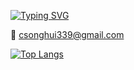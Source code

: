[![Typing SVG](https://readme-typing-svg.demolab.com?font=Fira+Code&pause=1000&color=7E69FE&width=435&lines=Hi+there%2C+I'm+Songhui+Choi;Nice+to+meet+you)](https://git.io/typing-svg)

<span>📧 csonghui339@gmail.com</span>

[![Top Langs](https://github-readme-stats.vercel.app/api/top-langs/?username=songhui339&layout=compact&theme=shades-of-purple&langs_count=8)](https://github.com/anuraghazra/github-readme-stats)
